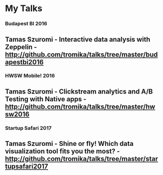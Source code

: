 # My Talks


### Budapest BI 2016
Tamas Szuromi - Interactive data analysis with Zeppelin - http://github.com/tromika/talks/tree/master/budapestbi2016
---

### HWSW Mobile! 2016
Tamas Szuromi - Clickstream analytics and A/B Testing with Native apps - http://github.com/tromika/talks/tree/master/hwsw2016
---

### Startup Safari 2017
Tamas Szuromi - Shine or fly! Which data visualization tool fits you the most? - http://github.com/tromika/talks/tree/master/startupsafari2017
---
